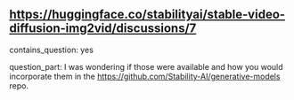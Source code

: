 ## https://huggingface.co/stabilityai/stable-video-diffusion-img2vid/discussions/7

contains_question: yes

question_part: I was wondering if those were available and how you would incorporate them in the https://github.com/Stability-AI/generative-models repo.
